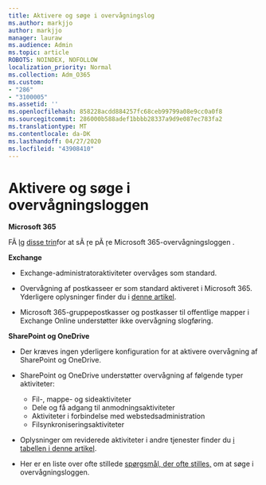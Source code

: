 ```yaml
---
title: Aktivere og søge i overvågningslog
ms.author: markjjo
author: markjjo
manager: lauraw
ms.audience: Admin
ms.topic: article
ROBOTS: NOINDEX, NOFOLLOW
localization_priority: Normal
ms.collection: Adm_O365
ms.custom:
- "286"
- "3100005"
ms.assetid: ''
ms.openlocfilehash: 858228acdd884257fc68ceb99799a08e9cc0a0f8
ms.sourcegitcommit: 286000b588adef1bbbb28337a9d9e087ec783fa2
ms.translationtype: MT
ms.contentlocale: da-DK
ms.lasthandoff: 04/27/2020
ms.locfileid: "43908410"
---
```

# <a name="enable-and-search-the-audit-log"></a>Aktivere og søge i overvågningsloggen

**Microsoft 365**

FÃ ̧lg [disse trin](https://docs.microsoft.com/office365/securitycompliance/search-the-audit-log-in-security-and-compliance#search-the-audit-log)for at sÃ ̧re pÃ ̧re Microsoft 365-overvågningsloggen .

**Exchange**

- Exchange-administratoraktiviteter overvåges som standard.

- Overvågning af postkasseer er som standard aktiveret i Microsoft 365. Yderligere oplysninger finder du i [denne artikel](https://docs.microsoft.com/office365/securitycompliance/enable-mailbox-auditing).

- Microsoft 365-gruppepostkasser og postkasser til offentlige mapper i Exchange Online understøtter ikke overvågning slogføring.

**SharePoint og OneDrive**

- Der kræves ingen yderligere konfiguration for at aktivere overvågning af SharePoint og OneDrive.

- SharePoint og OneDrive understøtter overvågning af følgende typer aktiviteter:

    - Fil-, mappe- og sideaktiviteter
    - Dele og få adgang til anmodningsaktiviteter
    - Aktiviteter i forbindelse med webstedsadministration
    - Filsynkroniseringsaktiviteter

- Oplysninger om reviderede aktiviteter i andre tjenester finder du [i tabellen i denne artikel](https://docs.microsoft.com/office365/securitycompliance/search-the-audit-log-in-security-and-compliance#audited-activities).

- Her er en liste over ofte stillede [spørgsmål, der ofte stilles,](https://docs.microsoft.com/office365/securitycompliance/search-the-audit-log-in-security-and-compliance#frequently-asked-questions) om at søge i overvågningsloggen.